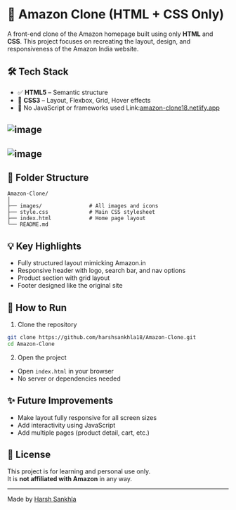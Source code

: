 # 🛒 Amazon Clone (HTML + CSS Only)


A front-end clone of the Amazon homepage built using only **HTML** and **CSS**. This project focuses on recreating the layout, design, and responsiveness of the Amazon India website.



## 🛠️ Tech Stack

- ✅ **HTML5** – Semantic structure
- 🎨 **CSS3** – Layout, Flexbox, Grid, Hover effects
- 🧱 No JavaScript or frameworks used
Link:[amazon-clone18.netlify.app](https://amazon-clone18.netlify.app/)


## ![image](https://github.com/user-attachments/assets/f3daec64-5804-4045-8b7d-0d0c6799afe1)
## ![image](https://github.com/user-attachments/assets/20b7c76b-3959-40ee-9e9b-41d04905478d)


## 📁 Folder Structure

```
Amazon-Clone/
│
├── images/               # All images and icons
├── style.css             # Main CSS stylesheet
├── index.html            # Home page layout
└── README.md
```

## 💡 Key Highlights

- Fully structured layout mimicking Amazon.in
- Responsive header with logo, search bar, and nav options
- Product section with grid layout
- Footer designed like the original site

## 🚀 How to Run

1. Clone the repository

```bash
git clone https://github.com/harshsankhla18/Amazon-Clone.git
cd Amazon-Clone
```

2. Open the project

- Open `index.html` in your browser
- No server or dependencies needed

## ✨ Future Improvements

- Make layout fully responsive for all screen sizes
- Add interactivity using JavaScript
- Add multiple pages (product detail, cart, etc.)

## 📃 License

This project is for learning and personal use only.  
It is **not affiliated with Amazon** in any way.

---

Made by [Harsh Sankhla](https://github.com/harshsankhla18)
